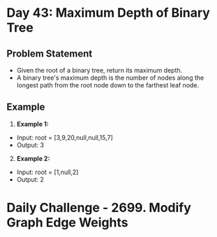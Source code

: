 # Day 43: Maximum Depth of Binary Tree

## Problem Statement
- Given the root of a binary tree, return its maximum depth.
- A binary tree's maximum depth is the number of nodes along the longest path from the root node down to the farthest leaf node.

## Example

1. **Example 1:**
- Input: root = [3,9,20,null,null,15,7]
- Output: 3

2. **Example 2:**
- Input: root = [1,null,2]
- Output: 2

# Daily Challenge - 2699. Modify Graph Edge Weights
